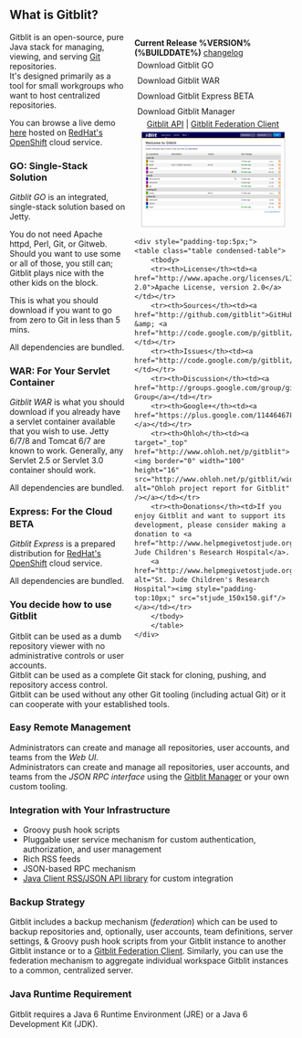 ## What is Gitblit?
<div class="well" style="margin-left:5px;float:right;width:275px;padding: 10px 10px;">
<b>Current Release %VERSION% (%BUILDDATE%)</b> <a href="releases.html">changelog</a>
<div style="padding:5px;"><a style="width:175px;text-decoration:none;" class="btn btn-success" href="http://code.google.com/p/gitblit/downloads/detail?name=%GO%">Download Gitblit GO</a></div>
<div style="padding:5px;"><a style="width:175px;text-decoration:none;" class="btn btn-danger" href="http://code.google.com/p/gitblit/downloads/detail?name=%WAR%">Download Gitblit WAR</a></div>
<div style="padding:5px;"><a style="width:175px;text-decoration:none;" class="btn btn-info" href="http://code.google.com/p/gitblit/downloads/detail?name=%EXPRESS%">Download Gitblit Express</a> <span class="label label-warning">BETA</span></div>
<div style="padding:5px;"><a style="width:175px;text-decoration:none;" class="btn btn-primary" href="http://code.google.com/p/gitblit/downloads/detail?name=%MANAGER%">Download Gitblit Manager</a></div>
	<div style="text-align:center">
		<a href="http://code.google.com/p/gitblit/downloads/detail?name=%API%">Gitblit API</a> | <a href="http://code.google.com/p/gitblit/downloads/detail?name=%FEDCLIENT%">Gitblit Federation Client</a>
		<br/>
		<a href="screenshots.html" title="Screenshots"><img style="margin-top:5px;border:1px solid #ccc;" src="thumbs/00.png" alt="Screenshots" /></a>
	</div>

	<div style="padding-top:5px;">
	<table class="table condensed-table">
		<tbody>
		<tr><th>License</th><td><a href="http://www.apache.org/licenses/LICENSE-2.0">Apache License, version 2.0</a></td></tr>
		<tr><th>Sources</th><td><a href="http://github.com/gitblit">GitHub</a> &amp; <a href="http://code.google.com/p/gitblit/source/list">GoogleCode</a></td></tr>		
		<tr><th>Issues</th><td><a href="http://code.google.com/p/gitblit/issues/list">GoogleCode</a></td></tr>
		<tr><th>Discussion</th><td><a href="http://groups.google.com/group/gitblit">Gitblit Group</a></td></tr>
		<tr><th>Google+</th><td><a href="https://plus.google.com/114464678392593421684">Gitblit+</a></td></tr>
		<tr><th>Ohloh</th><td><a target="_top" href="http://www.ohloh.net/p/gitblit"><img border="0" width="100" height="16" src="http://www.ohloh.net/p/gitblit/widgets/project_thin_badge.gif" alt="Ohloh project report for Gitblit" /></a></td></tr>
		<tr><th>Donations</th><td>If you enjoy Gitblit and want to support its development, please consider making a donation to <a href="http://www.helpmegivetostjude.org/gitblit">St. Jude Children's Research Hospital</a>.
		<a href="http://www.helpmegivetostjude.org/gitblit" alt="St. Jude Children's Research Hospital"><img style="padding-top:10px;" src="stjude_150x150.gif"/></a></td></tr>
		</tbody>
		</table>
	</div>
</div>

Gitblit is an open-source, pure Java stack for managing, viewing, and serving [Git][git] repositories.  
It's designed primarily as a tool for small workgroups who want to host centralized repositories.

You can browse a live demo [here](https://demo-gitblit.rhcloud.com) hosted on [RedHat's OpenShift][rhcloud] cloud service.

### GO: Single-Stack Solution

*Gitblit GO* is an integrated, single-stack solution based on Jetty.

You do not need Apache httpd, Perl, Git, or Gitweb.  Should you want to use some or all of those, you still can; Gitblit plays nice with the other kids on the block.

This is what you should download if you want to go from zero to Git in less than 5 mins.

All dependencies are bundled.

### WAR: For Your Servlet Container
*Gitblit WAR* is what you should download if you already have a servlet container available that you wish to use.  Jetty 6/7/8 and Tomcat 6/7 are known to work.  Generally, any Servlet 2.5 or Servlet 3.0 container should work.

All dependencies are bundled.

### Express: For the Cloud <span class="label label-warning" style="vertical-align: middle;">BETA</span>
*Gitblit Express* is a prepared distribution for [RedHat's OpenShift][rhcloud] cloud service.

All dependencies are bundled.

### You decide how to use Gitblit

Gitblit can be used as a dumb repository viewer with no administrative controls or user accounts.  
Gitblit can be used as a complete Git stack for cloning, pushing, and repository access control.  
Gitblit can be used without any other Git tooling (including actual Git) or it can cooperate with your established tools.

### Easy Remote Management

Administrators can create and manage all repositories, user accounts, and teams from the *Web UI*.  
Administrators can create and manage all repositories, user accounts, and teams from the *JSON RPC interface* using the [Gitblit Manager](http://code.google.com/p/gitblit/downloads/detail?name=%MANAGER%) or your own custom tooling. 

### Integration with Your Infrastructure

- Groovy push hook scripts
- Pluggable user service mechanism for custom authentication, authorization, and user management
- Rich RSS feeds
- JSON-based RPC mechanism
- [Java Client RSS/JSON API library](http://code.google.com/p/gitblit/downloads/detail?name=%API%) for custom integration

### Backup Strategy

Gitblit includes a backup mechanism (*federation*) which can be used to backup repositories and, optionally, user accounts, team definitions, server settings, & Groovy push hook scripts from your Gitblit instance to another Gitblit instance or to a [Gitblit Federation Client](http://code.google.com/p/gitblit/downloads/detail?name=%FEDCLIENT%).  Similarly, you can use the federation mechanism to aggregate individual workspace Gitblit instances to a common, centralized server.

### Java Runtime Requirement

Gitblit requires a Java 6 Runtime Environment (JRE) or a Java 6 Development Kit (JDK).

[jgit]: http://eclipse.org/jgit "Eclipse JGit Site"
[git]: http://git-scm.com "Official Git Site"
[rhcloud]: https://openshift.redhat.com/app "RedHat OpenShift"